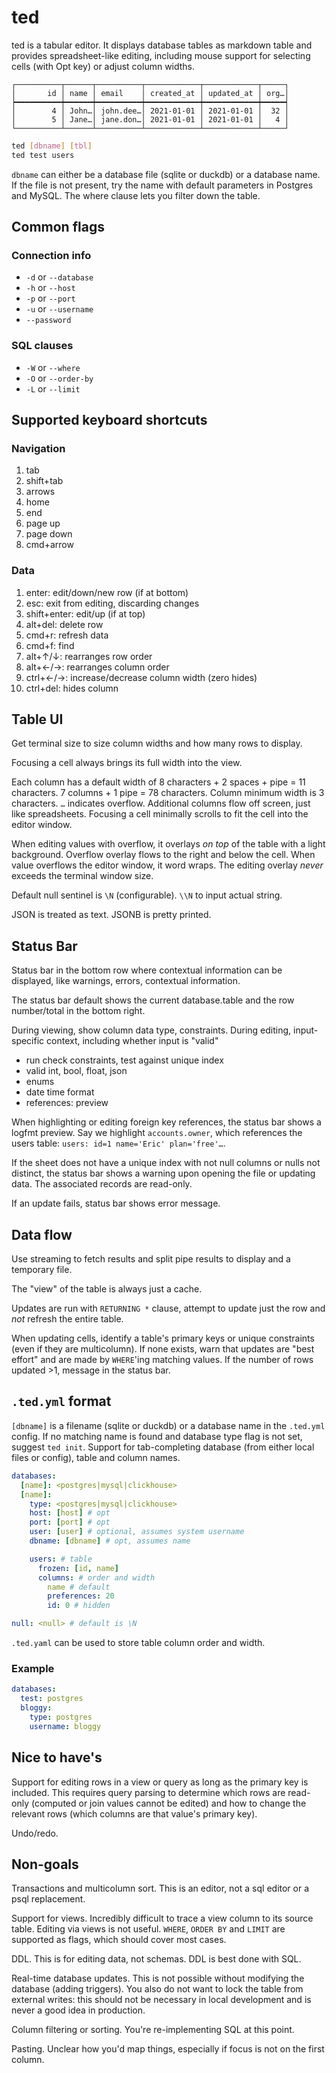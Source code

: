# ted

ted is a tabular editor. It displays database tables as markdown table and provides spreadsheet-like editing, including mouse support for selecting cells (with Opt key) or adjust column widths.

```
┌──────────┬──────┬──────────┬────────────┬────────────┬─────┐
│       id │ name │ email    │ created_at │ updated_at │ org…│
┝━━━━━━━━━━┿━━━━━━┿━━━━━━━━━━┿━━━━━━━━━━━━┿━━━━━━━━━━━━┿━━━━━┥
│        4 │ John…│ john.dee…│ 2021-01-01 │ 2021-01-01 │  32 │
│        5 │ Jane…│ jane.don…│ 2021-01-01 │ 2021-01-01 │   4 │
└──────────┴──────┴──────────┴────────────┴────────────┴─────┘
```

```sh
ted [dbname] [tbl]
ted test users
```

`dbname` can either be a database file (sqlite or duckdb) or a database name. If the file is not present, try the name with default parameters in Postgres and MySQL. The where clause lets you filter down the table.

## Common flags

### Connection info

- `-d` or `--database`
- `-h` or `--host`
- `-p` or `--port`
- `-u` or `--username`
- `--password`

### SQL clauses

- `-W` or `--where`
- `-O` or `--order-by`
- `-L` or `--limit`

## Supported keyboard shortcuts

### Navigation

1. tab
1. shift+tab
1. arrows
1. home
1. end
1. page up
1. page down
1. cmd+arrow

### Data

1. enter: edit/down/new row (if at bottom)
1. esc: exit from editing, discarding changes
1. shift+enter: edit/up (if at top)
1. alt+del: delete row
1. cmd+r: refresh data
1. cmd+f: find
1. alt+↑/↓: rearranges row order
1. alt+←/→: rearranges column order
1. ctrl+←/→: increase/decrease column width (zero hides)
1. ctrl+del: hides column

## Table UI

Get terminal size to size column widths and how many rows to display.

Focusing a cell always brings its full width into the view.

Each column has a default width of 8 characters + 2 spaces + pipe = 11 characters. 7 columns + 1 pipe = 78 characters. Column minimum width is 3 characters. `…` indicates overflow. Additional columns flow off screen, just like spreadsheets. Focusing a cell minimally scrolls to fit the cell into the editor window.

When editing values with overflow, it overlays _on top_ of the table with a light background. Overflow overlay flows to the right and below the cell. When value overflows the editor window, it word wraps. The editing overlay _never_ exceeds the terminal window size.

Default null sentinel is `\N` (configurable). `\\N` to input actual string.

JSON is treated as text. JSONB is pretty printed.

## Status Bar

Status bar in the bottom row where contextual information can be displayed, like warnings, errors, contextual information.

The status bar default shows the current database.table and the row number/total in the bottom right.

During viewing, show column data type, constraints. During editing, input-specific context, including whether input is "valid"

- run check constraints, test against unique index
- valid int, bool, float, json
- enums
- date time format
- references: preview

When highlighting or editing foreign key references, the status bar shows a logfmt preview. Say we highlight `accounts.owner`, which references the users table: `users: id=1 name='Eric' plan='free'…`.

If the sheet does not have a unique index with not null columns or nulls not distinct, the status bar shows a warning upon opening the file or updating data. The associated records are read-only.

If an update fails, status bar shows error message.

## Data flow

Use streaming to fetch results and split pipe results to display and a temporary file.

The "view" of the table is always just a cache.

Updates are run with `RETURNING *` clause, attempt to update just the row and *not* refresh the entire table.

When updating cells, identify a table's primary keys or unique constraints (even if they are multicolumn). If none exists, warn that updates are "best effort" and are made by `WHERE`'ing matching values. If the number of rows updated >1, message in the status bar.

## `.ted.yml` format

`[dbname]` is a filename (sqlite or duckdb) or a database name in the `.ted.yml` config. If no matching name is found and database type flag is not set, suggest `ted init`. Support for tab-completing database (from either local files or config), table and column names.

```yml
databases:
  [name]: <postgres|mysql|clickhouse>
  [name]:
    type: <postgres|mysql|clickhouse>
    host: [host] # opt
    port: [port] # opt
    user: [user] # optional, assumes system username
    dbname: [dbname] # opt, assumes name

    users: # table
      frozen: [id, name]
      columns: # order and width
        name # default
        preferences: 20
        id: 0 # hidden

null: <null> # default is \N
```

`.ted.yaml` can be used to store table column order and width.

### Example

```yml
databases:
  test: postgres
  bloggy:
    type: postgres
    username: bloggy
```

## Nice to have's

Support for editing rows in a view or query as long as the primary key is included. This requires query parsing to determine which rows are read-only (computed or join values cannot be edited) and how to change the relevant rows (which columns are that value's primary key).

Undo/redo.

## Non-goals

Transactions and multicolumn sort. This is an editor, not a sql editor or a psql replacement.

Support for views. Incredibly difficult to trace a view column to its source table. Editing via views is not useful. `WHERE`, `ORDER BY` and `LIMIT` are supported as flags, which should cover most cases.

DDL. This is for editing data, not schemas. DDL is best done with SQL.

Real-time database updates. This is not possible without modifying the database (adding triggers). You also do not want to lock the table from external writes: this should not be necessary in local development and is never a good idea in production.

Column filtering or sorting. You're re-implementing SQL at this point.

Pasting. Unclear how you'd map things, especially if focus is not on the first column.
